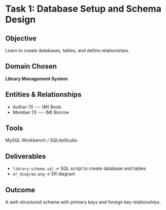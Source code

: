 # Task 1: Database Setup and Schema Design

## Objective
Learn to create databases, tables, and define relationships.

## Domain Chosen
**Library Management System**

## Entities & Relationships
- Author (1) --- (M) Book
- Member (1) --- (M) Borrow

## Tools
MySQL Workbench / SQLiteStudio

## Deliverables
- `library-schema.sql` → SQL script to create database and tables
- `er_diagram.png` → ER diagram

## Outcome
A well-structured schema with primary keys and foreign key relationships.

